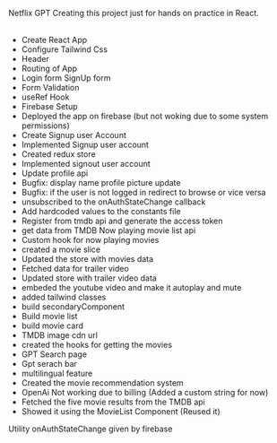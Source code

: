 Netflix GPT Creating this project just for hands on practice in React.  <br>  <br>

- Create React App <br>
- Configure Tailwind Css <br>
- Header <br>
- Routing of App <br>
- Login form SignUp form <br>
- Form Validation <br>
- useRef Hook <br>
- Firebase Setup <br>
- Deployed the app on firebase (but not woking due to some system permissions) <br>
- Create Signup user Account <br>
- Implemented Signup user account <br>
- Created redux store <br>
- Implemented signout user account <br>
- Update profile api <br>
- Bugfix: display name profile picture update <br>
- Bugfix: if the user is not logged in redirect to browse or vice versa <br>
- unsubscribed to the onAuthStateChange callback  <br>
- Add hardcoded values to the constants file <br>
- Register from tmdb api and generate the access token <br>
- get data from TMDB Now playing movie list api <br>
- Custom hook for now playing movies <br>
- created a movie slice  <br>
- Updated the store with movies data  <br>
- Fetched data for trailer video  <br>
- Updated store with trailer video data  <br>
- embeded the youtube video and make it autoplay and mute  <br>
- added tailwind classes   <br>
- build secondaryComponent  <br>
- Build movie list  <br>
- build movie card  <br>
- TMDB image cdn url  <br>
- created the hooks for getting the movies  <br>
- GPT Search page  <br>
- Gpt serach bar  <br>
- multilingual feature  <br>
- Created the movie recommendation system  <br>
- OpenAi Not working due to billing (Added a custom string for now) <br />
- Fetched the five movie results from the TMDB api <br />
- Showed it using the MovieList Component (Reused it) <br />





 Utility onAuthStateChange given by firebase